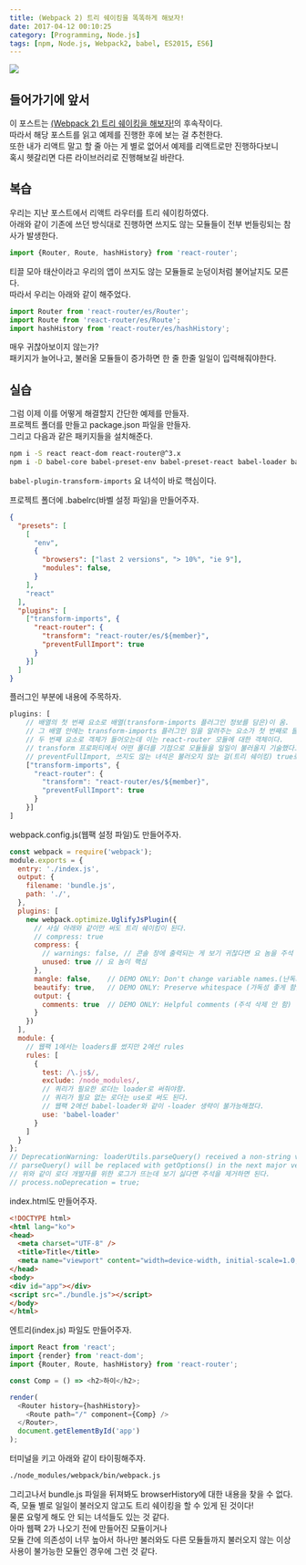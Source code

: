 ```yaml
---
title: (Webpack 2) 트리 쉐이킹을 똑똑하게 해보자!
date: 2017-04-12 00:10:25
category: [Programming, Node.js]
tags: [npm, Node.js, Webpack2, babel, ES2015, ES6]
---
```

![](thumb.png)

## 들어가기에 앞서
이 포스트는 [(Webpack 2) 트리 쉐이킹을 해보자!](/2017/03/12/webpack2-tree-shaking/)의 후속작이다.  
따라서 해당 포스트를 읽고 예제를 진행한 후에 보는 걸 추천한다.  
또한 내가 리액트 말고 할 줄 아는 게 별로 없어서 예제를 리액트로만 진행하다보니  
혹시 헷갈리면 다른 라이브러리로 진행해보길 바란다.  

## 복습
우리는 지난 포스트에서 리액트 라우터를 트리 쉐이킹하였다.  
아래와 같이 기존에 쓰던 방식대로 진행하면 쓰지도 않는 모듈들이 전부 번들링되는 참사가 발생한다.  
```javascript
import {Router, Route, hashHistory} from 'react-router';
```

티끌 모아 태산이라고 우리의 앱이 쓰지도 않는 모듈들로 눈덩이처럼 불어날지도 모른다.  
따라서 우리는 아래와 같이 해주었다.  
```javascript
import Router from 'react-router/es/Router';
import Route from 'react-router/es/Route';
import hashHistory from 'react-router/es/hashHistory';
```

매우 귀찮아보이지 않는가?  
패키지가 늘어나고, 불러올 모듈들이 증가하면 한 줄 한줄 일일이 입력해줘야한다.  

## 실습
그럼 이제 이를 어떻게 해결할지 간단한 예제를 만들자.  
프로젝트 폴더를 만들고 package.json 파일을 만들자.  
그리고 다음과 같은 패키지들을 설치해준다.  

```bash
npm i -S react react-dom react-router@^3.x
npm i -D babel-core babel-preset-env babel-preset-react babel-loader babel-plugin-transform-imports
```

`babel-plugin-transform-imports` 요 녀석이 바로 핵심이다.  

프로젝트 폴더에 .babelrc(바벨 설정 파일)을 만들어주자.
```json
{
  "presets": [
    [
      "env",
      {
        "browsers": ["last 2 versions", "> 10%", "ie 9"],
        "modules": false,
      }
    ],
    "react"
  ],
  "plugins": [
    ["transform-imports", {
      "react-router": {
        "transform": "react-router/es/${member}",
        "preventFullImport": true
      }
    }]
  ]
}
```

플러그인 부분에 내용에 주목하자.
```javascript
plugins: [
    // 배열의 첫 번째 요소로 배열(transform-imports 플러그인 정보를 담은)이 옴.
    // 그 배열 안에는 transform-imports 플러그인 임을 알려주는 요소가 첫 번째로 들어와있고,
    // 두 번째 요소로 객체가 들어오는데 이는 react-router 모듈에 대한 객체이다.
    // transform 프로퍼티에서 어떤 폴더를 기점으로 모듈들을 일일이 불러올지 기술했다고 보면 될 것 같다.
    // preventFullImport, 쓰지도 않는 녀석은 불러오지 않는 걸(트리 쉐이킹) true로 지정했다.
    ["transform-imports", {
      "react-router": {
        "transform": "react-router/es/${member}",
        "preventFullImport": true
      }
    }]
]
```

webpack.config.js(웹팩 설정 파일)도 만들어주자.
```javascript
const webpack = require('webpack');
module.exports = {
  entry: './index.js',
  output: {
    filename: 'bundle.js',
    path: './',
  },
  plugins: [
    new webpack.optimize.UglifyJsPlugin({
      // 사실 아래와 같이만 써도 트리 쉐이킹이 된다.
      // compress: true
      compress: {
        // warnings: false, // 콘솔 창에 출력되는 게 보기 귀찮다면 요 놈을 주석 제거를 하면 된다.
        unused: true // 요 놈이 핵심
      },
      mangle: false,    // DEMO ONLY: Don't change variable names.(난독화)
      beautify: true,   // DEMO ONLY: Preserve whitespace (가독성 좋게 함)
      output: {
        comments: true  // DEMO ONLY: Helpful comments (주석 삭제 안 함)
      }
    })
  ],
  module: {
    // 웹팩 1에서는 loaders를 썼지만 2에선 rules
    rules: [
      {
        test: /\.js$/,
        exclude: /node_modules/,
        // 쿼리가 필요한 로더는 loader로 써줘야함.
        // 쿼리가 필요 없는 로더는 use로 써도 된다.
        // 웹팩 2에선 babel-loader와 같이 -loader 생략이 불가능해졌다.
        use: 'babel-loader'
      }
    ]
  }
};
// DeprecationWarning: loaderUtils.parseQuery() received a non-string value which can be problematic, see https://github.com/webpack/loader-utils/issues/56
// parseQuery() will be replaced with getOptions() in the next major version of loader-utils.
// 위와 같이 로더 개발자를 위한 로그가 뜨는데 보기 싫다면 주석을 제거하면 된다.
// process.noDeprecation = true;
```

index.html도 만들어주자.  
```html
<!DOCTYPE html>
<html lang="ko">
<head>
  <meta charset="UTF-8" />
  <title>Title</title>
  <meta name="viewport" content="width=device-width, initial-scale=1.0, maximum-scale=1.0, user-scalable=0" />
</head>
<body>
<div id="app"></div>
<script src="./bundle.js"></script>
</body>
</html>
```

엔트리(index.js) 파일도 만들어주자.  
```javascript
import React from 'react';
import {render} from 'react-dom';
import {Router, Route, hashHistory} from 'react-router';

const Comp = () => <h2>하이</h2>;

render(
  <Router history={hashHistory}>
    <Route path="/" component={Comp} />
  </Router>,
  document.getElementById('app')
);
```

터미널을 키고 아래와 같이 타이핑해주자.  
```bash
./node_modules/webpack/bin/webpack.js
```

그리고나서 bundle.js 파일을 뒤져봐도 browserHistory에 대한 내용을 찾을 수 없다.  
즉, 모듈 별로 일일이 불러오지 않고도 트리 쉐이킹을 할 수 있게 된 것이다!  
물론 요렇게 해도 안 되는 녀석들도 있는 것 같다.  
아마 웹팩 2가 나오기 전에 만들어진 모듈이거나  
모듈 간에 의존성이 너무 높아서 하나만 불러와도 다른 모듈들까지 불러오지 않는 이상  
사용이 불가능한 모듈인 경우에 그런 것 같다.